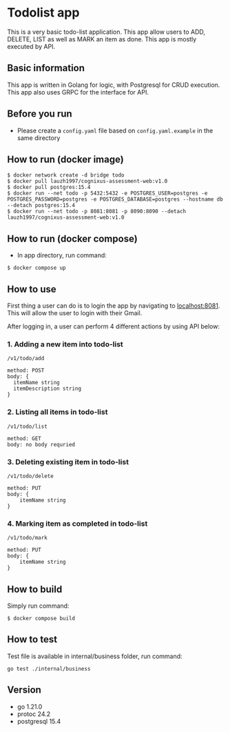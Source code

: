 # Todolist app
This is a very basic todo-list application. This app allow users to ADD, DELETE, LIST as well as MARK an item as done. This app is mostly executed by API.

## Basic information
This app is written in Golang for logic, with Postgresql for CRUD execution. This app also uses GRPC for the interface for API.

## Before you run
- Please create a ```config.yaml``` file based on ```config.yaml.example``` in the same directory

## How to run (docker image)
```
$ docker network create -d bridge todo
$ docker pull lauzh1997/cognixus-assessment-web:v1.0
$ docker pull postgres:15.4
$ docker run --net todo -p 5432:5432 -e POSTGRES_USER=postgres -e POSTGRES_PASSWORD=postgres -e POSTGRES_DATABASE=postgres --hostname db --detach postgres:15.4
$ docker run --net todo -p 8081:8081 -p 8090:8090 --detach lauzh1997/cognixus-assessment-web:v1.0
```

## How to run (docker compose)
- In app directory, run command:
```
$ docker compose up
```

## How to use
First thing a user can do is to login the app by navigating to [localhost:8081](http://localhost:8081). This will allow the user to login with their Gmail.

After logging in, a user can perform 4 different actions by using API below:

### 1. Adding a new item into todo-list
```
/v1/todo/add

method: POST
body: {
  itemName string
  itemDescription string
}
```
### 2. Listing all items in todo-list
```
/v1/todo/list

method: GET
body: no body requried
```
### 3. Deleting existing item in todo-list
```
/v1/todo/delete

method: PUT
body: {
    itemName string
}
```
### 4. Marking item as completed in todo-list
```
/v1/todo/mark

method: PUT
body: {
    itemName string
}
```

## How to build
Simply run command:
```
$ docker compose build
```

## How to test
Test file is available in internal/business folder, run command:
```
go test ./internal/business
```

## Version
- go 1.21.0
- protoc 24.2
- postgresql 15.4